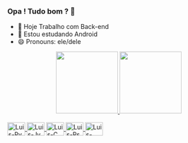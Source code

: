 ### Opa ! Tudo bom ? 👋 
- 🔭 Hoje Trabalho com Back-end
- 🌱 Estou estudando Android
- 😄 Pronouns: ele/dele

<div align="center">
  <a href="https://github.com/LuisEdu21">
  <img height="140em" src="https://github-readme-stats.vercel.app/api?username=LuisEdu21&show_icons=true&theme=gruvbox&include_all_commits=true&count_private=true"/>
  <img height="140em" src="https://github-readme-stats.vercel.app/api/top-langs/?username=LuisEdu21&layout=compact&langs_count=7&theme=gruvbox"/>

</div>
<div style="display: inline_block"><br>
  <img align="center" alt="Luis-Py" height="30" width="40" src="https://cdn.jsdelivr.net/gh/devicons/devicon/icons/python/python-original-wordmark.svg">
  <img align="center" alt="Luis-Jv" height="30" width="40" src="https://cdn.jsdelivr.net/gh/devicons/devicon/icons/java/java-original-wordmark.svg">
  <img align="center" alt="Luis-C" height="30" width="40" src="https://cdn.jsdelivr.net/gh/devicons/devicon/icons/c/c-original.svg">
  <img align="center" alt="Luis-Ps" height="30" width="40" src="https://cdn.jsdelivr.net/gh/devicons/devicon/icons/photoshop/photoshop-line.svg">
  <img align="center" alt="Luis-Docker" height="30" width="40" src="https://cdn.jsdelivr.net/gh/devicons/devicon/icons/docker/docker-original-wordmark.svg">
</div>

##
